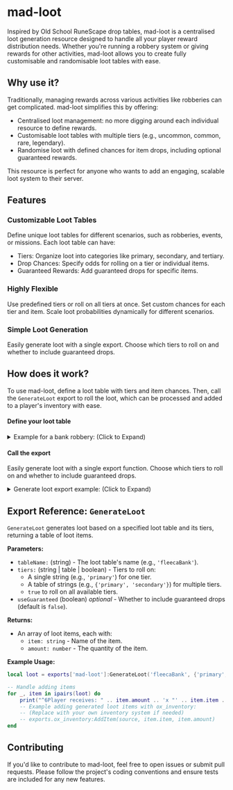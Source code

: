 # mad-loot

Inspired by Old School RuneScape drop tables, mad-loot is a centralised loot generation resource designed to handle all your player reward distribution needs. Whether you're running a robbery system or giving rewards for other activities, mad-loot allows you to create fully customisable and randomisable loot tables with ease.

## Why use it?

Traditionally, managing rewards across various activities like robberies can get complicated. mad-loot simplifies this by offering:

- Centralised loot management: no more digging around each individual resource to define rewards.
- Customisable loot tables with multiple tiers (e.g., uncommon, common, rare, legendary).
- Randomise loot with defined chances for item drops, including optional guaranteed rewards.

This resource is perfect for anyone who wants to add an engaging, scalable loot system to their server.

## Features

### Customizable Loot Tables
Define unique loot tables for different scenarios, such as robberies, events, or missions.
Each loot table can have:
- Tiers: Organize loot into categories like primary, secondary, and tertiary.
- Drop Chances: Specify odds for rolling on a tier or individual items.
- Guaranteed Rewards: Add guaranteed drops for specific items.

### Highly Flexible
Use predefined tiers or roll on all tiers at once.
Set custom chances for each tier and item.
Scale loot probabilities dynamically for different scenarios.

### Simple Loot Generation
Easily generate loot with a single export. Choose which tiers to roll on and whether to include guaranteed drops.

## How does it work?

To use mad-loot, define a loot table with tiers and item chances. Then, call the `GenerateLoot` export to roll the loot, which can be processed and added to a player's inventory with ease.

#### Define your loot table
<details>
<summary>Example for a bank robbery: (Click to Expand)</summary>

```lua
-- Here's how you might define a loot table for a robbery scenario like the Fleeca Bank:
fleecaBank = {
    primary = {
        tableChance = { low = 1, high = 1 },
        items = {
            { item = "lockpick", itemChance = { low = 1, high = 2 }, minAmount = 1, maxAmount = 10 },
            { item = "water", itemChance = { low = 1, high = 5 }, minAmount = 1, maxAmount = 10 },
            { item = "cola", itemChance = { low = 1, high = 3 }, minAmount = 1, maxAmount = 10 },
        },
        guaranteed = {
            { item = "coffee", minAmount = 1, maxAmount = 1 },
        }
    },
    secondary = {
        tableChance = { low = 1, high = 10 },
        items = {
            { item = "ammo-9", itemChance = { low = 50, high = 100 }, minAmount = 1, maxAmount = 10 },
            { item = "garbage", itemChance = { low = 15, high = 100 }, minAmount = 1, maxAmount = 10 },
        },
    },
    -- define as many tiers as you like
}
```
</details>

#### Call the export
Easily generate loot with a single export function. Choose which tiers to roll on and whether to include guaranteed drops.

<details>
<summary>Generate loot export example: (Click to Expand)</summary>

```lua
local tableName = "fleecaBank"      -- The name of the loot table to use
local tiers = true                  -- Roll on all available tiers
local useGuaranteed = true          -- Include guaranteed drops

local loot = exports["mad-loot"]:GenerateLoot(tableName, tiers, useGuaranteed)
```
</details>

## Export Reference: `GenerateLoot`

`GenerateLoot` generates loot based on a specified loot table and its tiers, returning a table of loot items.

**Parameters:**
- `tableName:` (string) - The loot table's name (e.g., `'fleecaBank'`).
- `tiers:` (string | table | boolean) - Tiers to roll on:
  - A single string (e.g., `'primary'`) for one tier.
  - A table of strings (e.g., `{'primary', 'secondary'}`) for multiple tiers.
  - `true` to roll on all available tiers.
- `useGuaranteed` (boolean) *optional* - Whether to include guaranteed drops (default is `false`).

**Returns:**
- An array of loot items, each with:
  - `item: string` - Name of the item.
  - `amount: number` - The quantity of the item.


**Example Usage:**
```lua
local loot = exports['mad-loot']:GenerateLoot('fleecaBank', {'primary', 'secondary'}, true)

-- Handle adding items
for _, item in ipairs(loot) do
    print("^6Player receives: " .. item.amount .. 'x "' .. item.item .. '"^0')
    -- Example adding generated loot items with ox_inventory:
    -- (Replace with your own inventory system if needed)
    -- exports.ox_inventory:AddItem(source, item.item, item.amount)
end
```

## Contributing
If you'd like to contribute to mad-loot, feel free to open issues or submit pull requests. Please follow the project's coding conventions and ensure tests are included for any new features.
